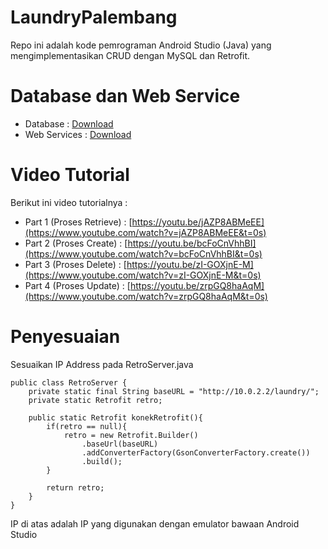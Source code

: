 # LaundryPalembang

Repo ini adalah kode pemrograman Android Studio (Java) yang mengimplementasikan CRUD dengan MySQL dan Retrofit.

# Database dan Web Service

 - Database : [Download](https://drive.google.com/file/d/1pYUIF_COCYwKte_PNFJbTzISyR52EQXy/view?usp=sharing)
 - Web Services : [Download](https://drive.google.com/file/d/1YxRkgPWDksUD7rkJVqvpadTH6_zyBmMn/view?usp=sharing)

# Video Tutorial

Berikut ini video tutorialnya :

 - Part 1 (Proses Retrieve) : [https://youtu.be/jAZP8ABMeEE](https://www.youtube.com/watch?v=jAZP8ABMeEE&t=0s) 
 - Part 2 (Proses Create) : [https://youtu.be/bcFoCnVhhBI](https://www.youtube.com/watch?v=bcFoCnVhhBI&t=0s) 
 - Part 3 (Proses Delete) : [https://youtu.be/zI-GOXjnE-M](https://www.youtube.com/watch?v=zI-GOXjnE-M&t=0s)
 -  Part 4 (Proses Update)  : [https://youtu.be/zrpGQ8haAqM](https://www.youtube.com/watch?v=zrpGQ8haAqM&t=0s)

# Penyesuaian

Sesuaikan IP Address pada RetroServer.java

    public class RetroServer {
	    private static final String baseURL = "http://10.0.2.2/laundry/";
	    private static Retrofit retro;

	    public static Retrofit konekRetrofit(){
	        if(retro == null){
	            retro = new Retrofit.Builder()
                    .baseUrl(baseURL)
                    .addConverterFactory(GsonConverterFactory.create())
                    .build();
	        }
	        
	        return retro;
	    }
    }

IP di atas adalah IP yang digunakan dengan emulator bawaan Android Studio
